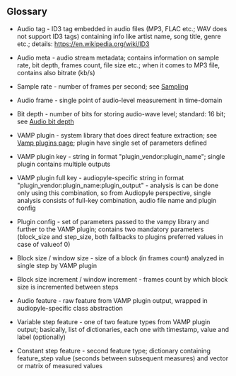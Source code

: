 ## Glossary

- Audio tag - ID3 tag embedded in audio files (MP3, FLAC etc.; WAV does not support ID3 tags) containing info like artist name, song title, genre etc.; details: https://en.wikipedia.org/wiki/ID3
- Audio meta - audio stream metadata; contains information on sample rate, bit depth, frames count, file size etc.; when it comes to MP3 file, contains also bitrate (kb/s)
- Sample rate - number of frames per second; see [Sampling](https://en.wikipedia.org/wiki/Sampling_(signal_processing))
- Audio frame - single point of audio-level measurement in time-domain
- Bit depth - number of bits for storing audio-wave level; standard: 16 bit; see [Audio bit depth](https://en.wikipedia.org/wiki/Audio_bit_depth)

- VAMP plugin - system library that does direct feature extraction; see [Vamp plugins page](https://vamp-plugins.org/); plugin have single set of parameters defined
- VAMP plugin key - string in format "plugin_vendor:plugin_name"; single plugin contains multiple outputs
- VAMP plugin full key - audiopyle-specific string in format "plugin_vendor:plugin_name:plugin_output" - analysis is can be done only using this combination, so from Audiopyle perspective, single analysis consists of full-key combination, audio file name and plugin config
- Plugin config - set of parameters passed to the vampy library and further to the VAMP plugin; contains two mandatory parameters (block_size and step_size, both fallbacks to plugins preferred values in case of valueof 0) 
- Block size / window size - size of a block (in frames count) analyzed in single step by VAMP plugin
- Block size increment / window increment - frames count by which block size is incremented between steps

- Audio feature - raw feature from VAMP plugin output, wrapped in audiopyle-specific class abstraction
- Variable step feature - one of two feature types from VAMP plugin output; basically, list of dictionaries, each one with timestamp, value and label (optionally)
- Constant step feature - second feature type; dictionary containing feature_step value (seconds between subsequent measures) and vector or matrix of measured values
